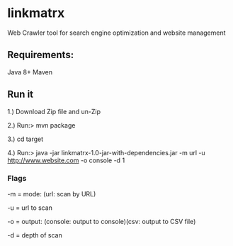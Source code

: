 # linkmatrx
Web Crawler tool for search engine optimization and website management

## Requirements:
Java 8+
Maven

## Run it
1.) Download Zip file and un-Zip

2.) Run:> mvn package

3.) cd target

4.) Run:> java -jar linkmatrx-1.0-jar-with-dependencies.jar -m url -u http://www.website.com -o console  -d 1


### Flags
-m = mode: (url: scan by URL)

-u = url to scan

-o = output: (console: output to console)(csv: output to CSV file)

-d = depth of scan


